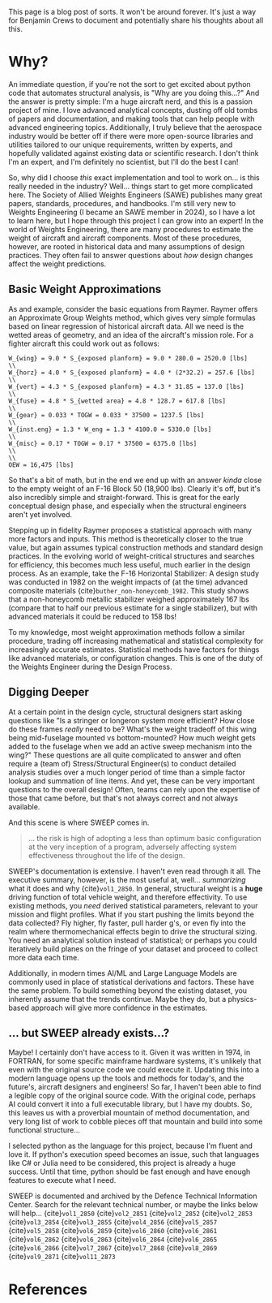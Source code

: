 This page is a blog post of sorts. It won't be around forever. It's just a way for Benjamin Crews to document
and potentially share his thoughts about all this.

# Why?

An immediate question, if you're not the sort to get excited about python code that automates structural analysis,
is "Why are you doing this...?" And the answer is pretty simple: I'm a huge aircraft nerd, and this is a passion
project of mine. I love advanced analytical concepts, dusting off old tombs of papers and documentation, and
making tools that can help people with advanced engineering topics. Additionally, I truly believe that the
aerospace industry would be better off if there were more open-source libraries and utilities tailored to our
unique requirements, written by experts, and hopefully validated against existing data or scientific research.
I don't think I'm an expert, and I'm definitely no scientist, but I'll do the best I can!

So, why did I choose _this_ exact implementation and tool to work on... is this really needed in the industry?
Well... things start to get more complicated here. The Society of Allied Weights Engineers (SAWE) publishes
many great papers, standards, procedures, and handbooks. I'm still very new to Weights Engineering (I became an
SAWE member in 2024), so I have a lot to learn here, but I hope through this project I can grow into an expert!
In the world of Weights Engineering, there are many procedures to estimate the weight of aircraft and aircraft
components. Most of these procedures, however, are rooted in historical data and many assumptions of design
practices. They often fail to answer questions about _how_ design changes affect the weight predictions.

## Basic Weight Approximations

As and example, consider the basic equations from Raymer. Raymer offers an Approximate Group Weights method,
which gives very simple formulas based on linear regression of historical aircraft data. All we need is the
wetted areas of geometry, and an idea of the aircraft's mission role. For a fighter aircraft this could work
out as follows:

```{math}
W_{wing} = 9.0 * S_{exposed planform} = 9.0 * 280.0 = 2520.0 [lbs]     \\
W_{horz} = 4.0 * S_{exposed planform} = 4.0 * (2*32.2) = 257.6 [lbs]   \\
W_{vert} = 4.3 * S_{exposed planform} = 4.3 * 31.85 = 137.0 [lbs]      \\
W_{fuse} = 4.8 * S_{wetted area} = 4.8 * 128.7 = 617.8 [lbs]           \\
W_{gear} = 0.033 * TOGW = 0.033 * 37500 = 1237.5 [lbs]                 \\
W_{inst.eng} = 1.3 * W_eng = 1.3 * 4100.0 = 5330.0 [lbs]               \\
W_{misc} = 0.17 * TOGW = 0.17 * 37500 = 6375.0 [lbs]                   \\
\\
OEW = 16,475 [lbs]
```

So that's a bit of math, but in the end we end up with an answer _kinda_ close to the empty weight of an F-16
Block 50 (18,900 lbs). Clearly it's off, but it's also incredibly simple and straight-forward. This is great
for the early conceptual design phase, and especially when the structural engineers aren't yet involved.

Stepping up in fidelity Raymer proposes a statistical approach with many more factors and inputs. This
method is theoretically closer to the true value, but again assumes typical construction methods and standard
design practices. In the evolving world of weight-critical structures and searches for efficiency, this becomes
much less useful, much earlier in the design process. As an example, take the F-16 Horizontal Stabilizer: A
design study was conducted in 1982 on the weight impacts of (at the time) advanced composite materials
{cite}`buther_non-honeycomb_1982`. This study shows that a non-honeycomb metallic stabilizer weighed
approximately 167 lbs (compare that to half our previous estimate for a single stabilizer), but with advanced
materials it could be reduced to 158 lbs!

To my knowledge, most weight approximation methods follow a similar procedure, trading off increasing
mathematical and statistical complexity for increasingly accurate estimates. Statistical methods have factors
for things like advanced materials, or configuration changes. This is one of the duty of the Weights Engineer
during the Design Process.

## Digging Deeper

At a certain point in the design cycle, structural designers start asking questions like "Is a stringer or longeron
system more efficient? How close do these frames _really_ need to be? What's the weight tradeoff of
this wing being mid-fuselage mounted vs bottom-mounted? How much weight gets added to the fuselage when we add an
active sweep mechanism into the wing?" These questions are all quite complicated to answer
and often require a (team of) Stress/Structural Engineer(s) to conduct detailed analysis studies over a much longer
period of time than a simple factor lookup and summation of line items. And yet, these can be very important
questions to the overall design! Often, teams can rely upon the expertise of those that came before, but
that's not always correct and not always available.

And this scene is where SWEEP comes in.

> ... the risk is high of adopting a less than optimum basic configuration at the very inception of
> a program, adversely affecting system effectiveness throughout the life of the design.

SWEEP's documentation is extensive. I haven't even read through it all. The executive summary, however, is
the most useful at, well... _summarizing_ what it does and why {cite}`vol1_2850`. In general, structural
weight is a **huge** driving function of total vehicle weight, and therefore effectivity. To use existing
methods, you _need_ derived statistical parameters, relevant to your mission and flight profiles. What if
you start pushing the limits beyond the data collected? Fly higher, fly faster, pull harder g's, or even
fly into the realm where thermomechanical effects begin to drive the structural sizing. You need an analytical
solution instead of statistical; or perhaps you could iteratively build planes on the fringe of your dataset
and proceed to collect more data each time.

Additionally, in modern times AI/ML and Large Language Models are
commonly used in place of statistical derivations and factors. These have the same problem. To build something
beyond the existing dataset, you inherently assume that the trends continue. Maybe they do, but a physics-based
approach will give more confidence in the estimates.

## ... but SWEEP already exists...?

Maybe! I certainly don't have access to it. Given it was written in 1974, in FORTRAN, for some specific
mainframe hardware systems, it's unlikely that even with the original source code we could execute it.
Updating this into a modern language opens up the tools and methods for today's, and the future's, aircraft
designers and engineers! So far, I haven't been able to find a legible copy of the original source code.
With the original code, perhaps AI could convert it into a full executable library, but I have my doubts.
So, this leaves us with a proverbial mountain of method documentation, and very long list of work to cobble
pieces off that mountain and build into some functional structure...

I selected python as the language for this project, because I'm fluent and love it. If python's execution
speed becomes an issue, such that languages like C# or Julia need to be considered, this project is already
a huge success. Until that time, python should be fast enough and have enough features to execute what I need.

SWEEP is documented and archived by the Defence Technical Information Center.
Search for the relevant technical number, or maybe the links below will help...
{cite}`vol1_2850`
{cite}`vol2_2851`
{cite}`vol2_2852`
{cite}`vol2_2853`
{cite}`vol3_2854`
{cite}`vol3_2855`
{cite}`vol4_2856`
{cite}`vol5_2857`
{cite}`vol5_2858`
{cite}`vol6_2859`
{cite}`vol6_2860`
{cite}`vol6_2861`
{cite}`vol6_2862`
{cite}`vol6_2863`
{cite}`vol6_2864`
{cite}`vol6_2865`
{cite}`vol6_2866`
{cite}`vol7_2867`
{cite}`vol7_2868`
{cite}`vol8_2869`
{cite}`vol9_2871`
{cite}`vol11_2873`

# References

```{bibliography}

```
